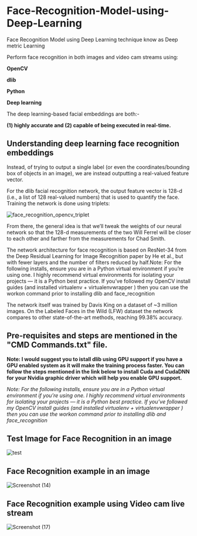 # Face-Recognition-Model-using-Deep-Learning
Face Recognition Model using Deep Learning technique know as Deep metric Learning

Perform face recognition in both images and video cam streams using:

**OpenCV**

**dlib**

**Python**

**Deep learning**

The deep learning-based facial embeddings are both:- 

**(1) highly accurate and (2) capable of being executed in real-time.**

## Understanding deep learning face recognition embeddings

Instead, of trying to output a single label (or even the coordinates/bounding box of objects in an image), we are instead outputting a real-valued feature vector.

For the dlib facial recognition network, the output feature vector is 128-d (i.e., a list of 128 real-valued numbers) that is used to quantify the face. Training the network is done using triplets: 

![face_recognition_opencv_triplet](https://user-images.githubusercontent.com/49313619/86593895-b2eab980-bfb3-11ea-96a1-97f0a2528c19.jpg)

From there, the general idea is that we’ll tweak the weights of our neural network so that the 128-d measurements of the two Will Ferrel will be closer to each other and farther from the measurements for Chad Smith.

The network architecture for face recognition is based on ResNet-34 from the Deep Residual Learning for Image Recognition paper by He et al., but with fewer layers and the number of filters reduced by half.Note: For the following installs, ensure you are in a Python virtual environment if you’re using one. I highly recommend virtual environments for isolating your projects — it is a Python best practice. If you’ve followed my OpenCV install guides (and installed virtualenv  + virtualenvwrapper ) then you can use the workon  command prior to installing dlib  and face_recognition

The network itself was trained by Davis King on a dataset of ~3 million images. On the Labeled Faces in the Wild (LFW) dataset the network compares to other state-of-the-art methods, reaching 99.38% accuracy.

## Pre-requisites and steps are mentioned in the "CMD Commands.txt" file.

**Note: I would suggest you to istall dlib using GPU support if you have a GPU enabled system as it will make the training process faster. You can follow the steps mentioned in the link below to install Cuda and CudaDNN for your Nvidia graphic driver which will help you enable GPU support.**

*Note: For the following installs, ensure you are in a Python virtual environment if you’re using one. I highly recommend virtual environments for isolating your projects — it is a Python best practice. If you’ve followed my OpenCV install guides (and installed virtualenv  + virtualenvwrapper ) then you can use the workon  command prior to installing dlib  and face_recognition*

## Test Image for Face Recognition in an image

![test](https://user-images.githubusercontent.com/49313619/86594808-4c669b00-bfb5-11ea-99cc-beefa932ca66.jpg)

## Face Recognition example in an image

![Screenshot (14)](https://user-images.githubusercontent.com/49313619/86594937-89329200-bfb5-11ea-80f8-5f16df6ff862.png)

## Face Recognition example using Video cam live stream

![Screenshot (17)](https://user-images.githubusercontent.com/49313619/86595207-0100bc80-bfb6-11ea-9b71-33178ce7413b.png)





